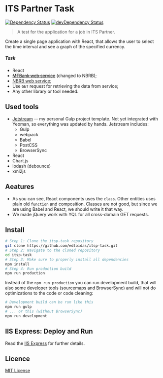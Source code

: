ITS Partner Task
================

[![Dependency Status](https://david-dm.org/edloidas/itsp-task.svg)](https://david-dm.org/edloidas/itsp-task)
[![devDependency Status](https://david-dm.org/edloidas/itsp-task/dev-status.svg)](https://david-dm.org/edloidas/itsp-task#info=devDependencies)

> A test for the application for a job in ITS Partner.

Create a single page application with React, that allows the user to select the time interval and see a graph of the specified currency.

##### Task #####

* React
* ~~[MTBank web service](http://www.mtbank.by/private/currency)~~ (changed to NBRB);
* [NBRB web service](http://www.nbrb.by/statistics/Rates/XML/);
* Use `GET` request for retrieving the data from service;
* Any other library or tool needed.


## Used tools ##

* [Jetstream](https://github.com/edloidas/jetstream) -- my personal Gulp project template. Not yet integrated with Yeoman, so everything was updated by hands. Jetstream includes:
	- Gulp
	- webpack
	- Babel
	- PostCSS
	- BrowserSync
* React
* Chart.js
* lodash (debounce)
* xml2js

## Аeatures ##

* As you can see, React components uses the `class`. Other entities uses plain old `function` and composition. Classes are not good, but since we are using Babel and React, we should write it that way.
* We made jQuery work with YQL for all cross-domain GET requests.


## Install ##

```bash
# Step 1: Clone the itsp-task repository
git clone https://github.com/edloidas/itsp-task.git
# Step 2: Navigate to the cloned repository
cd itsp-task
# Step 3: Make sure to properly install all dependencies
npm install
# Step 4: Run production build
npm run production
```
Instead of the `npm run production` you can run development build, that will also some developer tools (sourcemaps and BrowserSync) and will not do optimizations to the code or code cleaning:

```bash
# Development build can be run like this
npm run gulp
# ... or this (without BrowserSync)
npm run development
```

## IIS Express: Deploy and Run ##

Read the [IIS Express](IISEXPRESS.md) for further details.


## Licence ##

[MIT License](LICENSE)
